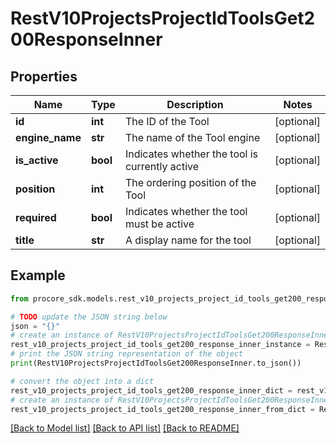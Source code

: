 # RestV10ProjectsProjectIdToolsGet200ResponseInner


## Properties

Name | Type | Description | Notes
------------ | ------------- | ------------- | -------------
**id** | **int** | The ID of the Tool | [optional] 
**engine_name** | **str** | The name of the Tool engine | [optional] 
**is_active** | **bool** | Indicates whether the tool is currently active | [optional] 
**position** | **int** | The ordering position of the Tool | [optional] 
**required** | **bool** | Indicates whether the tool must be active | [optional] 
**title** | **str** | A display name for the tool | [optional] 

## Example

```python
from procore_sdk.models.rest_v10_projects_project_id_tools_get200_response_inner import RestV10ProjectsProjectIdToolsGet200ResponseInner

# TODO update the JSON string below
json = "{}"
# create an instance of RestV10ProjectsProjectIdToolsGet200ResponseInner from a JSON string
rest_v10_projects_project_id_tools_get200_response_inner_instance = RestV10ProjectsProjectIdToolsGet200ResponseInner.from_json(json)
# print the JSON string representation of the object
print(RestV10ProjectsProjectIdToolsGet200ResponseInner.to_json())

# convert the object into a dict
rest_v10_projects_project_id_tools_get200_response_inner_dict = rest_v10_projects_project_id_tools_get200_response_inner_instance.to_dict()
# create an instance of RestV10ProjectsProjectIdToolsGet200ResponseInner from a dict
rest_v10_projects_project_id_tools_get200_response_inner_from_dict = RestV10ProjectsProjectIdToolsGet200ResponseInner.from_dict(rest_v10_projects_project_id_tools_get200_response_inner_dict)
```
[[Back to Model list]](../README.md#documentation-for-models) [[Back to API list]](../README.md#documentation-for-api-endpoints) [[Back to README]](../README.md)


